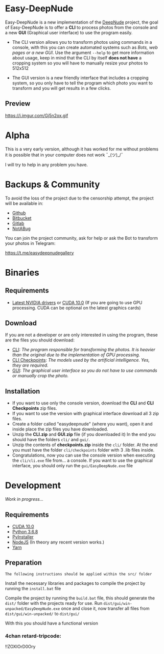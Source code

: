 # Easy-DeepNude

Easy-DeepNude is a new implementation of the [DeepNude](https://github.com/deepinstruction/deepnude_official) project, the goal of Easy-DeepNude is to offer a **CLI** to process photos from the console and a new **GUI** (Graphical user interface) to use the program easily.

- The CLI version allows you to transform photos using commands in a console, with this you can create automated systems such as *Bots, web pages or a new GUI*. Use the argument `--help` to get more information about usage, keep in mind that the CLI by itself **does not have** a cropping system so you will have to manually resize your photos to 512x512

- The GUI version is a new friendly interface that includes a cropping system, so you only have to tell the program which photo you want to transform and you will get results in a few clicks.

## Preview

https://i.imgur.com/Gj5n2ox.gif

# Alpha

This is a very early version, although it has worked for me without problems it is possible that in your computer does not work ¯\_(ツ)_/¯

I will try to help in any problem you have.

# Backups & Community

To avoid the loss of the project due to the censorship attempt, the project will be available in:

- [Github](https://github.com/deep-man-yy/easydeepnude)
- [Bitbucket](https://bitbucket.org/deepmanyy/easydeepnude/src)
- [Gitlab](https://gitlab.com/deepmanyy/easydeepnude)
- [NotABug](https://notabug.org/deepmanyy/easydeepnude.git)

You can join the project community, ask for help or ask the Bot to transform your photos in Telegram:

https://t.me/easydeepnudegallery

# Binaries

## Requirements

* [Latest NVIDIA drivers](https://www.nvidia.com/Download/index.aspx) or [CUDA 10.0](https://developer.nvidia.com/cuda-10.0-download-archive) (If you are going to use GPU processing. CUDA can be optional on the latest graphics cards)

## Download

If you are not a developer or are only interested in using the program, these are the files you should download:

* [CLI](https://drive.google.com/open?id=1kvXI4mSOu-teUYl8O2MH5mMLo_Vs0gCe): *The program responsible for transforming the photos. It is heavier than the original due to the implementation of GPU processing.*
* [CLI Checkpoints](https://drive.google.com/open?id=1w6ZO47To4BGh67WjeFCTBZiGVMFrK_po): *The models used by the artificial intelligence. Yes, they are required.*
* [GUI](https://drive.google.com/open?id=1NgAATqhh8GNwBHOvJOo0vvgtX_OvsOXF): *The graphical user interface so you do not have to use commands or manually crop the photo.*

## Installation

* If you want to use only the console version, download the **CLI** and **CLI Checkpoints** zip files.
* If you want to use the version with graphical interface download all 3 zip files.
* Create a folder called "easydeepnude" (where you want), open it and inside place the zip files you have downloaded.
* Unzip the **CLI.zip** and **GUI.zip** file (if you downloaded it) In the end you should have the folders `cli/` and `gui/`.
* Unzip the contents of **checkpoints.zip** inside the `cli/` folder. At the end you must have the folder `cli/checkpoints` folder with 3 .lib files inside.
* Congratulations, now you can use the console version when executing the `cli/cli.exe` file from... a console. If you want to use the graphical interface, you should only run the `gui/EasyDeepNude.exe` file

# Development

*Work in progress...*

## Requirements

* [CUDA 10.0](https://developer.nvidia.com/cuda-10.0-download-archive)
* [Python 3.6.8](https://www.python.org/downloads/release/python-368/)
* [PyInstaller](https://www.pyinstaller.org/)
* [NodeJS](https://nodejs.org/en/) (In theory any recent version works.)
* [Yarn](https://yarnpkg.com/en/docs/install)

## Preparation

`The following instructions should be applied within the src/ folder`

Install the necessary libraries and packages to compile the project by running the `install.bat` file

Compile the project by running the `build.bat` file, this should generate the `dist/` folder with the projects ready for use. Run `dist/gui/win-unpacked/EasyDeepNude.exe` once and close it, now transfer all files from `dist/gui/win-unpacked/` to `dist/gui/`

With this you should have a functional version

### 4chan retard-tripcode:
!!ZOXIOrD0Ory